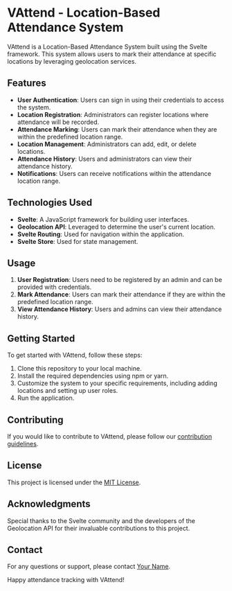 # VAttend - Location-Based Attendance System

VAttend is a Location-Based Attendance System built using the Svelte framework. This system allows users to mark their attendance at specific locations by leveraging geolocation services.

## Features

- **User Authentication**: Users can sign in using their credentials to access the system.
- **Location Registration**: Administrators can register locations where attendance will be recorded.
- **Attendance Marking**: Users can mark their attendance when they are within the predefined location range.
- **Location Management**: Administrators can add, edit, or delete locations.
- **Attendance History**: Users and administrators can view their attendance history.
- **Notifications**: Users can receive notifications within the attendance location range.

## Technologies Used

- **Svelte**: A JavaScript framework for building user interfaces.
- **Geolocation API**: Leveraged to determine the user's current location.
- **Svelte Routing**: Used for navigation within the application.
- **Svelte Store**: Used for state management.

## Usage

1. **User Registration**: Users need to be registered by an admin and can be provided with credentials.
2. **Mark Attendance**: Users can mark their attendance if they are within the predefined location range.
3. **View Attendance History**: Users and admins can view their attendance history.

## Getting Started

To get started with VAttend, follow these steps:

1. Clone this repository to your local machine.
2. Install the required dependencies using npm or yarn.
3. Customize the system to your specific requirements, including adding locations and setting up user roles.
4. Run the application.

## Contributing

If you would like to contribute to VAttend, please follow our [contribution guidelines](CONTRIBUTING.md).

## License

This project is licensed under the [MIT License](LICENSE).

## Acknowledgments

Special thanks to the Svelte community and the developers of the Geolocation API for their invaluable contributions to this project.

## Contact

For any questions or support, please contact [Your Name](mailto:saketaryan2002@gmail.com).

Happy attendance tracking with VAttend!
